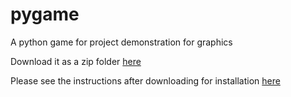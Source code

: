 # pygame
A python game for project demonstration for graphics 

Download it as a zip folder [here](https://github.com/thakursc1/pygame/archive/master.zip)

Please see the instructions after downloading for installation [here](https://github.com/thakursc1/pygame/blob/master/Readme.txt)
